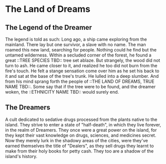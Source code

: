# The Land of Dreams
## The Legend of the Dreamer
The legend is told as such: Long ago, a ship came exploring from the mainland. There lay but one survivor, a slave with no name. The man roamed this new land, searching for people. Nothing could he find but the untamed wilderness. Within a secluded corner of the forest, he found a great ::TREE SPECIES TBD:: tree set ablaze. But strangely, the wood did not turn to ash. He came closer to it, and realized he too did not burn from the fire's touch. He felt a stange sensation come over him as he set his back to it and sat at the base of the tree's trunk. He lulled into a deep slumber. And from his mind sprang forth the people of ::THE LAND OF DREAMS, TRUE NAME TBD::. Some say that if the tree were to be found, and the dreamer woken, the ::ETHNICITY NAME TBD:: would surely end.

## The Dreamers
A cult dedicated to sedative drugs processed from the plants native to the island. They strive to enter a state of "half-death", in which they live forever, in the realm of Dreamers. They once were a great power on the island, for they kept their vast knowledge on drugs, sciences, and medicines secret. Now they merely lurk in the shadowy areas of the cities, were they've earned themselves the title of "Dealers", as they sell drugs they learnt to make from their holy books for petty cash. They too are a shadow of the island's history.